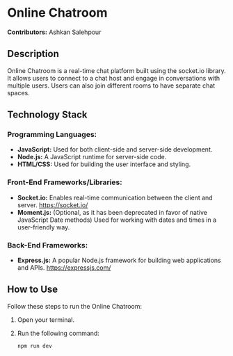 # Online Chatroom

**Contributors:** Ashkan Salehpour

## Description

Online Chatroom is a real-time chat platform built using the socket.io library. It allows users to connect to a chat host and engage in conversations with multiple users. Users can also join different rooms to have separate chat spaces.

## Technology Stack

### Programming Languages:

- **JavaScript:** Used for both client-side and server-side development.
- **Node.js:** A JavaScript runtime for server-side code.
- **HTML/CSS:** Used for building the user interface and styling.

### Front-End Frameworks/Libraries:

- **Socket.io:** Enables real-time communication between the client and server. https://socket.io/
- **Moment.js:** (Optional, as it has been deprecated in favor of native JavaScript Date methods) Used for working with dates and times in a user-friendly way.

### Back-End Frameworks:

- **Express.js:** A popular Node.js framework for building web applications and APIs. https://expressjs.com/

## How to Use

Follow these steps to run the Online Chatroom:

1. Open your terminal.
2. Run the following command:

   ```bash
   npm run dev
